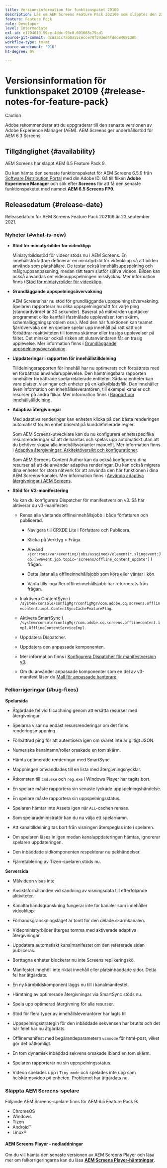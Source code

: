 ```yaml
---
title: Versionsinformation för funktionspaket 20109
description: Läs om AEM Screens Feature Pack 202109 som släpptes den 23 september 2021.
feature: Feature Pack
role: Developer
level: Intermediate
exl-id: e1794013-59ce-4ddc-93c0-601668c75cd1
source-git-commit: dcaaa1c7ab0a55cecce70f593ed4fded8468130b
workflow-type: tm+mt
source-wordcount: '916'
ht-degree: 0%

---
```


# Versionsinformation för funktionspaket 20109 {#release-notes-for-feature-pack}

>[!CAUTION]
>Adobe rekommenderar att du uppgraderar till den senaste versionen av Adobe Experience Manager (AEM). AEM Screens ger underhållsstöd för AEM 6.3 Screens.

## Tillgänglighet {#availability}

AEM Screens har släppt AEM 6.5 Feature Pack 9.

Du kan hämta den senaste funktionspaketet för AEM Screens 6.5.9 från [Software Distribution Portal](https://experience.adobe.com/#/downloads/content/software-distribution/en/aem.html) med din Adobe ID. Gå till fliken **Adobe Experience Manager** och sök efter **Screens** för att få den senaste funktionspaketet med namnet **AEM 6.5 Screens FP9**.

## Releasedatum {#release-date}

Releasedatum för AEM Screens Feature Pack 202109 är 23 september 2021.

### Nyheter {#what-is-new}

* **Stöd för miniatyrbilder för videoklipp**

  Miniatyrbildsstöd för videor stöds nu i AEM Screens. En innehållsförfattare definierar en miniatyrbild för videoklipp så att bilden används som platshållare. De testar också innehållsuppspelning och målgruppsanpassning, medan rätt team slutför själva videon. Bilden kan också användas om videouppspelningen misslyckas.
Mer information finns i [Stöd för miniatyrbilder för videoklipp](/help/user-guide/thumbnail-support.md).

* **Grundläggande uppspelningsövervakning**

  AEM Screens har nu stöd för grundläggande uppspelningsövervakning. Spelaren rapporterar nu olika uppspelningsmått för varje ping (standardvärdet är 30 sekunder). Baserat på mätvärden upptäcker programmet olika kantfall (fastnålade upplevelser, tom skärm, schemaläggningsproblem osv.). Med den här funktionen kan teamet fjärrövervaka om en spelare spelar upp innehåll på rätt sätt och förbättrar reaktiviteten till tomma skärmar eller trasiga upplevelser på fältet. Det minskar också risken att slutanvändaren får en trasig upplevelse.
Mer information finns i [Grundläggande uppspelningsövervakning](https://experienceleague.adobe.com/en/docs/experience-manager-screens/user-guide/administering/installing-screens-player#playback-monitoring).

* **Uppdateringar i rapporten för innehållstilldelning**

  Tilldelningsrapporten för innehåll har nu optimerats och förbättrats med en förbättrad användarupplevelse. Den hämtningsbara rapporten innehåller förbättrade spelarrelaterade entiteter. Sådana enheter kan vara platser, visningar och enheter på en kalkylbladsflik. Den innehåller även information om innehållsleverantören, till exempel kanaler och resurser på andra flikar.
Mer information finns i [Rapport om innehållstilldelning](/help/user-guide/content-assignment-report.md).

* **Adaptiva återgivningar**

  Med adaptiva renderingar kan enheten klicka på den bästa renderingen automatiskt för en enhet baserat på kunddefinierade regler.

  Som AEM Screens-utvecklare kan du nu konfigurera enhetsspecifika resursrenderingar så att de hämtas och spelas upp automatiskt utan att du behöver skapa alla innehållsvarianter manuellt. Mer information finns i [Adaptiva återgivningar: Arkitektöversikt och konfigurationer](/help/user-guide/adaptive-renditions.md).

  Som AEM Screens Content Author kan du också konfigurera dina resurser så att de använder adaptiva renderingar. Du kan också migrera dina enheter för stora nätverk för att använda den här funktionen i dina AEM Screens-kanaler. Mer information finns i [Använda adaptiva återgivningar i AEM Screens](/help/user-guide/using-adaptive-renditions.md).

* **Stöd för V3-manifestering**

  Nu kan du konfigurera Dispatcher för manifestversion v3. Så här aktiverar du v3-manifestet:

   * Rensa alla väntande offlineinnehållsjobb i både författaren och publicerad.

      * Navigera till CRXDE Lite i Författare och Publicera.

      * Klicka på Verktyg > Fråga.

      * Använd `/jcr:root/var/eventing/jobs/assgined//element(*,slingevent:Job)[\@event.job.topic='screens/offline_content_update']` i frågan.

      * Detta listar alla offlineinnehållsjobb som körs eller väntar i kön.

      * Vänta tills inga fler offlineinnehållsjobb har returnerats från frågan.

   * Inaktivera ContentSync i `/system/console/configMgr/configMgr/com.adobe.cq.screens.offlinecontent.impl.ContentSyncCacheFeatureFlag`.

   * Aktivera SmartSync i `/system/console/configMgr/com.adobe.cq.screens.offlinecontent.impl.OfflineContentServiceImpl`.

   * Uppdatera Dispatcher.

   * Uppdatera den anpassade komponenten.


   * Mer information finns i [Konfigurera Dispatcher för manifestversion v3](https://experienceleague.adobe.com/en/docs/experience-manager-screens/user-guide/administering/dispatcher-configurations-aem-screens#configuring-dispatcherv3).
   * Om du använder anpassade komponenter som en del av v3-manifest läser du [Mall för anpassade hanterare](https://experienceleague.adobe.com/en/docs/experience-manager-screens/user-guide/developing/developing-custom-component-tutorial-develop#custom-handlers).


### Felkorrigeringar {#bug-fixes}

**Spelarsida**

* Åtgärdade fel vid filcachning genom att ersätta resurser med återgivningar.

* Spelarna visar nu endast resursrenderingar om det finns renderingsmappning.

* Förbättrad ping för att autentisera igen om svaret inte är giltigt JSON.

* Numeriska kanalnamn/roller orsakade en tom skärm.

* Hämta optimerade renderingar med SmartSync.

* Mappningen omvandlades till en lista med återgivningsnycklar.

* Åtkomsten till `cmd.exe` och `reg.exe` i Windows Player har tagits bort.

* En spelare måste rapportera sin senaste lyckade uppspelningshändelse.

* En spelare måste rapportera sin uppspelningsstatus.

* Spelaren hämtar inte Assets igen när `ALL`-cachen rensas.

* Som spelaradministratör kan du nu välja ett spelarnamn.

* Att kanaltilldelning tas bort från visningen återspeglas inte i spelaren.

* Om spelaren läses in igen medan kanaluppdateringen hämtas, ignorerar spelaren uppdateringen.

* Den inbäddade sidkomponenten respekterar nu pekhändelser.

* Fjärretablering av Tizen-spelaren stöds nu.

**Serversida**

* Målvideon visas inte
* Ansiktsförhållanden vid sändning av visningsdata till efterföljande aktiviteter.

* Kanalförhandsgranskning fungerar inte för kanaler som innehåller videoklipp.

* Förhandsgranskningsläget är tomt för den delade skärmkanalen.

* Videominiatyrbilder återges tomma med aktiverade adaptiva återgivningar.

* Uppdatera automatiskt kanalmanifestet om den refererade sidan publiceras.

* Borttagna enheter blockerar nu inte Screens replikeringskö.

* Manifestet innehöll inte riktat innehåll eller platsinbäddade sidor. Detta fel har åtgärdats.

* En ny kärnbildskomponent läggs nu till i kanalmanifestet.

* Hämtning av optimerade återgivningar via SmartSync stöds nu.

* Spela upp optimerad återgivning för alla resurser.

* Stöd för flera typer av innehållsleverantörer har lagts till

* Uppspelningsstrategin för den inbäddade sekvensen har brutits och det här felet har nu åtgärdats.

* Offlinemanifest med begärandeparametern `wcmmode` för html-post, vilket gör det oåtkomligt.

* En tom dynamisk inbäddad sekvens orsakade ibland en tom skärm.

* Spelaren rapporterar nu sin uppspelningsstatus.

* Videon spelades upp i `Tiny mode` och spelades inte upp som helskärmsvideo på enheten. Problemet har åtgärdats nu.

### Släppta AEM Screens-spelare

Följande AEM Screens-spelare finns för AEM 6.5 Feature Pack 9:

* ChromeOS
* Windows
* Tizen
* Android™
* Linux®

#### AEM Screens Player - nedladdningar

Om du vill hämta den senaste versionen av AEM Screens Player och läsa mer om felkorrigeringarna kan du läsa **[AEM Screens Player-hämtningar](https://download.macromedia.com/screens/index.html)**.
